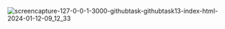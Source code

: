 ![screencapture-127-0-0-1-3000-githubtask-githubtask13-index-html-2024-01-12-09_12_33](https://github.com/kanji2001/String-Reverse-Using-JS/assets/153625398/fb989874-0265-42d0-b919-65c37d5065a0)
